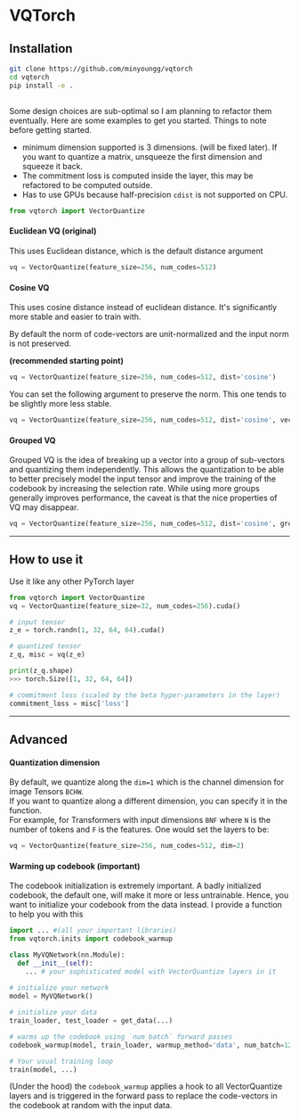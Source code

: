 # VQTorch

## Installation

```bash
git clone https://github.com/minyoungg/vqtorch
cd vqtorch
pip install -e .
```
## 

Some design choices are sub-optimal so I am planning to refactor them eventually.
Here are some examples to get you started.
Things to note before getting started.
- minimum dimension supported is 3 dimensions. (will be fixed later). If you want to quantize a matrix, unsqueeze the first dimension and squeeze it back.
- The commitment loss is computed inside the layer, this may be refactored to be computed outside.
- Has to use GPUs because half-precision `cdist` is not supported on CPU.

```python
from vqtorch import VectorQuantize
```

#### Euclidean VQ (original)
This uses Euclidean distance, which is the default distance argument

```python
vq = VectorQuantize(feature_size=256, num_codes=512)
```

#### Cosine VQ
This uses cosine distance instead of euclidean distance. It's significantly more stable and easier to train with.

By default the norm of code-vectors are unit-normalized and the input norm is not preserved.

<b>(recommended starting point)</b>
```python 
vq = VectorQuantize(feature_size=256, num_codes=512, dist='cosine')
```

You can set the following argument to preserve the norm. This one tends to be slightly more less stable.
```python
vq = VectorQuantize(feature_size=256, num_codes=512, dist='cosine', vector_normalize=True)
```

#### Grouped VQ
Grouped VQ is the idea of breaking up a vector into a group of sub-vectors and quantizing them independently.
This allows the quantization to be able to better precisely model the input tensor and improve the training of the codebook by increasing the selection rate.
While using more groups generally improves performance, the caveat is that the nice properties of VQ may disappear.

```python 
vq = VectorQuantize(feature_size=256, num_codes=512, dist='cosine', groups=4)
```

---
## How to use it
Use it like any other PyTorch layer

```python
from vqtorch import VectorQuantize
vq = VectorQuantize(feature_size=32, num_codes=256).cuda()

# input tensor
z_e = torch.randn(1, 32, 64, 64).cuda()

# quantized tensor
z_q, misc = vq(z_e)

print(z_q.shape)
>>> torch.Size([1, 32, 64, 64])

# commitment loss (scaled by the beta hyper-parameters in the layer)
commitment_loss = misc['loss']
```
---
## Advanced 

#### Quantization dimension
By default, we quantize along the `dim=1` which is the channel dimension for image Tensors `BCHW`.  
If you want to quantize along a different dimension, you can specify it in the function.  
For example, for Transformers with input dimensions `BNF` where `N` is the number of tokens and `F` is the features.
One would set the layers to be:

```python
vq = VectorQuantize(feature_size=256, num_codes=512, dim=2)
```

#### Warming up codebook (important)
The codebook initialization is extremely important. A badly initialized codebook, the default one, will make it more or less untrainable.
Hence, you want to initialize your codebook from the data instead. I provide a function to help you with this

```python
import ... #(all your important libraries)
from vqtorch.inits import codebook_warmup

class MyVQNetwork(nn.Module):
  def __init__(self):
    ... # your sophisticated model with VectorQuantize layers in it
    
# initialize your network
model = MyVQNetwork()

# initialize your data
train_loader, test_loader = get_data(...)

# warms up the codebook using `num_batch` forward passes
codebook_warmup(model, train_loader, warmup_method='data', num_batch=128)

# Your usual training loop
train(model, ...)
```

(Under the hood) the `codebook_warmup` applies a hook to all VectorQuantize layers and is triggered in the forward pass to replace the code-vectors in the codebook at random with the input data.
